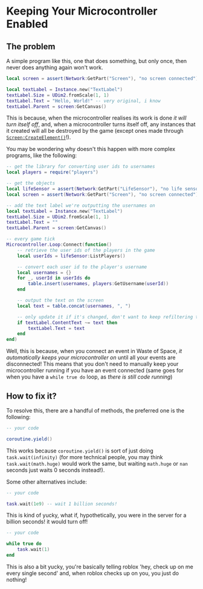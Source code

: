 # Keeping Your Microcontroller Enabled

## The problem

A simple program like this, one that does something, but only once, then never does anything again won't work.

```lua
local screen = assert(Network:GetPart("Screen"), "no screen connected")

local textLabel = Instance.new("TextLabel")
textLabel.Size = UDim2.fromScale(1, 1)
textLabel.Text = "Hello, World!" -- very original, i know
textLabel.Parent = screen:GetCanvas()
```

This is because, when the microcontroller realises its work is done _it will turn itself off_, and, when a microcontroller turns itself off, any instances that it created will all be destroyed by the game (except ones made through [`Screen:CreateElement()`](/objects/Screen#CreateElement)!).

You may be wondering why doesn't this happen with more complex programs, like the following:

```lua
-- get the library for converting user ids to usernames
local players = require("players")

-- get the objects
local lifeSensor = assert(Network:GetPart("LifeSensor"), "no life sensor connected")
local screen = assert(Network:GetPart("Screen"), "no screen connected")

-- add the text label we're outputting the usernames on
local textLabel = Instance.new("TextLabel")
textLabel.Size = UDim2.fromScale(1, 1)
textLabel.Text = ""
textLabel.Parent = screen:GetCanvas()

-- every game tick
Microcontroller.Loop:Connect(function()
	-- retrieve the user ids of the players in the game
	local userIds = lifeSensor:ListPlayers()

	-- convert each user id to the player's username
	local usernames = {}
	for _, userId in userIds do
		table.insert(usernames, players:GetUsername(userId))
	end

	-- output the text on the screen
	local text = table.concat(usernames, ", ")

	-- only update it if it's changed, don't want to keep refiltering the text
	if textLabel.ContentText ~= text then
		textLabel.Text = text
	end
end)
```

Well, this is because, when you connect an event in Waste of Space, _it automatically keeps your microcontroller on_ until all your events are disconnected! This means that you don't need to manually keep your microcontroller running if you have an event connected (same goes for when you have a `while true do` loop, as _there is still code running_)

## How to fix it?

To resolve this, there are a handful of methods, the preferred one is the following:

```lua
-- your code

coroutine.yield()
```

This works because `coroutine.yield()` is sort of just doing `task.wait(infinity)` (for more technical people, you may think `task.wait(math.huge)` would work the same, but waiting `math.huge` or `nan` seconds just waits 0 seconds instead!).

Some other alternatives include:

```lua
-- your code

task.wait(1e9) -- wait 1 billion seconds!
```

This is kind of yucky, what if, hypothetically, you were in the server for a billion seconds! it would turn off!

```lua
-- your code

while true do
	task.wait(1)
end
```

This is also a bit yucky, you're basically telling roblox 'hey, check up on me every single second' and, when roblox checks up on you, you just do nothing!

